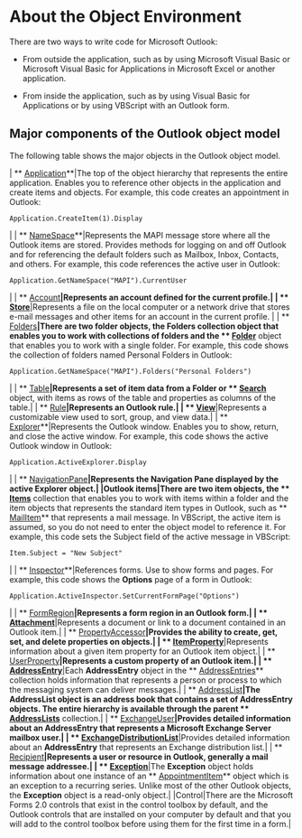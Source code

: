 
# About the Object Environment

There are two ways to write code for Microsoft Outlook:


- From outside the application, such as by using Microsoft Visual Basic or Microsoft Visual Basic for Applications in Microsoft Excel or another application.
    
- From inside the application, such as by using Visual Basic for Applications or by using VBScript with an Outlook form.
    

## Major components of the Outlook object model

The following table shows the major objects in the Outlook object model.



| ** [Application](797003e7-ecd1-eccb-eaaf-32d6ddde8348.md)**|The top of the object hierarchy that represents the entire application. Enables you to reference other objects in the application and create items and objects. For example, this code creates an appointment in Outlook: 
```
Application.CreateItem(1).Display
```

|
| ** [NameSpace](f0dcaa19-07f5-5d42-a3bf-2e42b7885644.md)**|Represents the MAPI message store where all the Outlook items are stored. Provides methods for logging on and off Outlook and for referencing the default folders such as Mailbox, Inbox, Contacts, and others. For example, this code references the active user in Outlook: 
```
Application.GetNameSpace("MAPI").CurrentUser
```

|
| ** [Account](f624438c-4e45-2822-18b6-bfe8074a33c0.md)**|Represents an account defined for the current profile.|
| ** [Store](1eb22fe9-8849-7476-5388-2515b48591b9.md)**|Represents a file on the local computer or a network drive that stores e-mail messages and other items for an account in the current profile. |
| ** [Folders](0c814c3c-74fc-414c-982d-a0097fcb35c2.md)**|There are two folder objects, the  **Folders** collection object that enables you to work with collections of folders and the ** [Folder](3cf6cda8-6d70-666e-2643-9d9c5b9cacfc.md)** object that enables you to work with a single folder. For example, this code shows the collection of folders named Personal Folders in Outlook:
```
Application.GetNameSpace("MAPI").Folders("Personal Folders")
```

|
| ** [Table](0affaafd-93fe-227a-acee-e09a86cadc20.md)**|Represents a set of item data from a  **Folder** or ** [Search](226a5d49-3caf-90dd-725c-265404d1939f.md)** object, with items as rows of the table and properties as columns of the table.|
| ** [Rule](ea2ddbcc-fd65-a636-c6da-79950033f385.md)**|Represents an Outlook rule.|
| ** [View](41c8d149-9912-1685-4c8b-3c849cc6f1ed.md)**|Represents a customizable view used to sort, group, and view data.|
| ** [Explorer](026591e5-049f-503a-4166-34e6dbc225fb.md)**|Represents the Outlook window. Enables you to show, return, and close the active window. For example, this code shows the active Outlook window in Outlook:
```
Application.ActiveExplorer.Display
```

|
| ** [NavigationPane](b6538c72-6115-99fc-c926-e0532a747823.md)**|Represents the Navigation Pane displayed by the active  **Explorer** object.|
|Outlook items|There are two item objects, the  ** [Items](3a99730b-e62a-5ca6-f6ec-911c95173242.md)** collection that enables you to work with items within a folder and the item objects that represents the standard item types in Outlook, such as ** [MailItem](14197346-05d2-0250-fa4c-4a6b07daf25f.md)** that represents a mail message. In VBScript, the active item is assumed, so you do not need to enter the object model to reference it. For example, this code sets the Subject field of the active message in VBScript:
```
Item.Subject = "New Subject"
```

|
| ** [Inspector](d7384756-669c-0549-1032-c3b864187994.md)**|References forms. Use to show forms and pages. For example, this code shows the  **Options** page of a form in Outlook:
```
Application.ActiveInspector.SetCurrentFormPage("Options")
```

|
| ** [FormRegion](3a0b83eb-4076-9cb3-86a9-68f9e44df89f.md)**|Represents a form region in an Outlook form.|
| ** [Attachment](3e11582b-ac90-0948-bc37-506570bb287b.md)**|Represents a document or link to a document contained in an Outlook item.|
| ** [PropertyAccessor](2fc91e13-703c-3ec9-9066-ffee7144306c.md)**|Provides the ability to create, get, set, and delete properties on objects.|
| ** [ItemProperty](3570d1f9-40ed-0a99-f63c-141134418c3b.md)**|Represents information about a given item property for an Outlook item object.|
| ** [UserProperty](c94f642f-4368-d775-a79f-ce6c39bfe1fd.md)**|Represents a custom property of an Outlook item.|
| ** [AddressEntry](d4a0a85e-8bab-bc56-57bc-d70c3c570c8e.md)**|Each  **AddressEntry** object in the ** [AddressEntries](db91b717-07c6-d1f2-c545-b766ee1f0c6b.md)** collection holds information that represents a person or process to which the messaging system can deliver messages.|
| ** [AddressList](84611afe-48b1-185b-df4b-0f004e7436ff.md)**|The  **AddressList** object is an address book that contains a set of **AddressEntry** objects. The entire hierarchy is available through the parent ** [AddressLists](b8c5ce75-3030-0179-45bb-f44fe6628074.md)** collection.|
| ** [ExchangeUser](6ec117d1-7fdb-aa36-b567-1242f8238df0.md)**|Provides detailed information about an  **AddressEntry** that represents a Microsoft Exchange Server mailbox user.|
| ** [ExchangeDistributionList](2830dfba-6c0a-a81f-6b98-92ac2aafb59d.md)**|Provides detailed information about an  **AddressEntry** that represents an Exchange distribution list.|
| ** [Recipient](8cee4d79-ec55-52a4-710b-6456944ca86d.md)**|Represents a user or resource in Outlook, generally a mail message addressee.|
| ** [Exception](010552b0-9ba6-c81b-1e3a-fd6a681e5163.md)**|The  **Exception** object holds information about one instance of an ** [AppointmentItem](204a409d-654e-27aa-643a-8344c631b82d.md)** object which is an exception to a recurring series. Unlike most of the other Outlook objects, the **Exception** object is a read-only object.|
|Control|There are the Microsoft Forms 2.0 controls that exist in the control toolbox by default, and the Outlook controls that are installed on your computer by default and that you will add to the control toolbox before using them for the first time in a form.|
